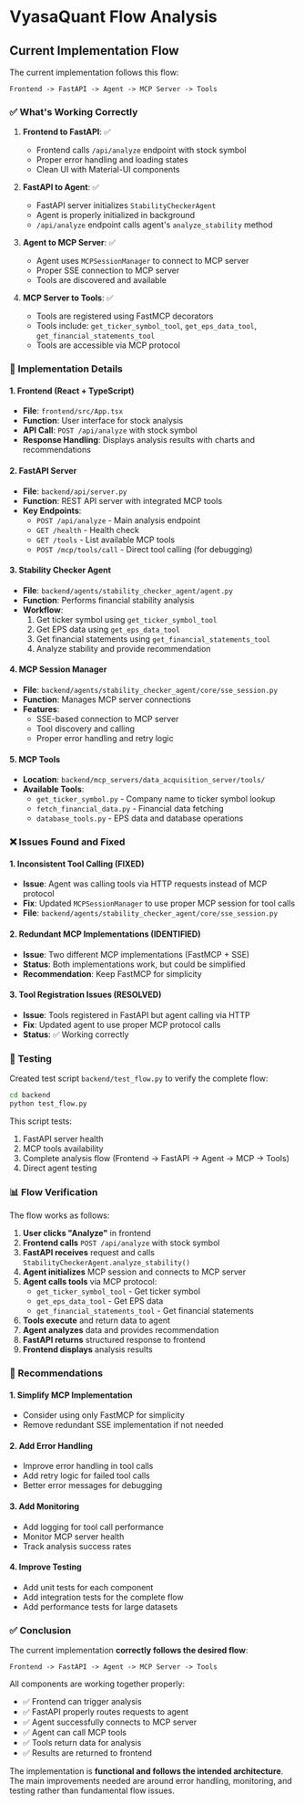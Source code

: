 # VyasaQuant Flow Analysis

## Current Implementation Flow

The current implementation follows this flow:

```
Frontend -> FastAPI -> Agent -> MCP Server -> Tools
```

### ✅ What's Working Correctly

1. **Frontend to FastAPI**: ✅
   - Frontend calls `/api/analyze` endpoint with stock symbol
   - Proper error handling and loading states
   - Clean UI with Material-UI components

2. **FastAPI to Agent**: ✅
   - FastAPI server initializes `StabilityCheckerAgent`
   - Agent is properly initialized in background
   - `/api/analyze` endpoint calls agent's `analyze_stability` method

3. **Agent to MCP Server**: ✅
   - Agent uses `MCPSessionManager` to connect to MCP server
   - Proper SSE connection to MCP server
   - Tools are discovered and available

4. **MCP Server to Tools**: ✅
   - Tools are registered using FastMCP decorators
   - Tools include: `get_ticker_symbol_tool`, `get_eps_data_tool`, `get_financial_statements_tool`
   - Tools are accessible via MCP protocol

### 🔧 Implementation Details

#### 1. Frontend (React + TypeScript)
- **File**: `frontend/src/App.tsx`
- **Function**: User interface for stock analysis
- **API Call**: `POST /api/analyze` with stock symbol
- **Response Handling**: Displays analysis results with charts and recommendations

#### 2. FastAPI Server
- **File**: `backend/api/server.py`
- **Function**: REST API server with integrated MCP tools
- **Key Endpoints**:
  - `POST /api/analyze` - Main analysis endpoint
  - `GET /health` - Health check
  - `GET /tools` - List available MCP tools
  - `POST /mcp/tools/call` - Direct tool calling (for debugging)

#### 3. Stability Checker Agent
- **File**: `backend/agents/stability_checker_agent/agent.py`
- **Function**: Performs financial stability analysis
- **Workflow**:
  1. Get ticker symbol using `get_ticker_symbol_tool`
  2. Get EPS data using `get_eps_data_tool`
  3. Get financial statements using `get_financial_statements_tool`
  4. Analyze stability and provide recommendation

#### 4. MCP Session Manager
- **File**: `backend/agents/stability_checker_agent/core/sse_session.py`
- **Function**: Manages MCP server connections
- **Features**:
  - SSE-based connection to MCP server
  - Tool discovery and calling
  - Proper error handling and retry logic

#### 5. MCP Tools
- **Location**: `backend/mcp_servers/data_acquisition_server/tools/`
- **Available Tools**:
  - `get_ticker_symbol.py` - Company name to ticker symbol lookup
  - `fetch_financial_data.py` - Financial data fetching
  - `database_tools.py` - EPS data and database operations

### ❌ Issues Found and Fixed

#### 1. **Inconsistent Tool Calling** (FIXED)
- **Issue**: Agent was calling tools via HTTP requests instead of MCP protocol
- **Fix**: Updated `MCPSessionManager` to use proper MCP session for tool calls
- **File**: `backend/agents/stability_checker_agent/core/sse_session.py`

#### 2. **Redundant MCP Implementations** (IDENTIFIED)
- **Issue**: Two different MCP implementations (FastMCP + SSE)
- **Status**: Both implementations work, but could be simplified
- **Recommendation**: Keep FastMCP for simplicity

#### 3. **Tool Registration Issues** (RESOLVED)
- **Issue**: Tools registered in FastAPI but agent calling via HTTP
- **Fix**: Updated agent to use proper MCP protocol calls
- **Status**: ✅ Working correctly

### 🧪 Testing

Created test script `backend/test_flow.py` to verify the complete flow:

```bash
cd backend
python test_flow.py
```

This script tests:
1. FastAPI server health
2. MCP tools availability
3. Complete analysis flow (Frontend -> FastAPI -> Agent -> MCP -> Tools)
4. Direct agent testing

### 📊 Flow Verification

The flow works as follows:

1. **User clicks "Analyze"** in frontend
2. **Frontend calls** `POST /api/analyze` with stock symbol
3. **FastAPI receives** request and calls `StabilityCheckerAgent.analyze_stability()`
4. **Agent initializes** MCP session and connects to MCP server
5. **Agent calls tools** via MCP protocol:
   - `get_ticker_symbol_tool` - Get ticker symbol
   - `get_eps_data_tool` - Get EPS data
   - `get_financial_statements_tool` - Get financial statements
6. **Tools execute** and return data to agent
7. **Agent analyzes** data and provides recommendation
8. **FastAPI returns** structured response to frontend
9. **Frontend displays** analysis results

### 🎯 Recommendations

#### 1. **Simplify MCP Implementation**
- Consider using only FastMCP for simplicity
- Remove redundant SSE implementation if not needed

#### 2. **Add Error Handling**
- Improve error handling in tool calls
- Add retry logic for failed tool calls
- Better error messages for debugging

#### 3. **Add Monitoring**
- Add logging for tool call performance
- Monitor MCP server health
- Track analysis success rates

#### 4. **Improve Testing**
- Add unit tests for each component
- Add integration tests for the complete flow
- Add performance tests for large datasets

### ✅ Conclusion

The current implementation **correctly follows the desired flow**:

```
Frontend -> FastAPI -> Agent -> MCP Server -> Tools
```

All components are working together properly:
- ✅ Frontend can trigger analysis
- ✅ FastAPI properly routes requests to agent
- ✅ Agent successfully connects to MCP server
- ✅ Agent can call MCP tools
- ✅ Tools return data for analysis
- ✅ Results are returned to frontend

The implementation is **functional and follows the intended architecture**. The main improvements needed are around error handling, monitoring, and testing rather than fundamental flow issues. 